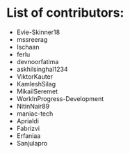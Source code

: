 # List of contributors:

- Evie-Skinner18
- mssreerag
- Ischaan
- ferlu
- devnoorfatima
- askhilsinghal1234
- ViktorKauter
- KamleshSilag
- MikailSeremet
- WorkInProgress-Development
- NitinNair89
- maniac-tech
- Aprialdi
- Fabrizvi
- Erfaniaa
- Sanjulapro

